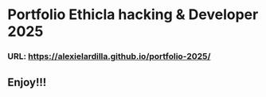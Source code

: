 # Portfolio Ethicla hacking & Developer 2025

### URL: https://alexielardilla.github.io/portfolio-2025/

## Enjoy!!!
